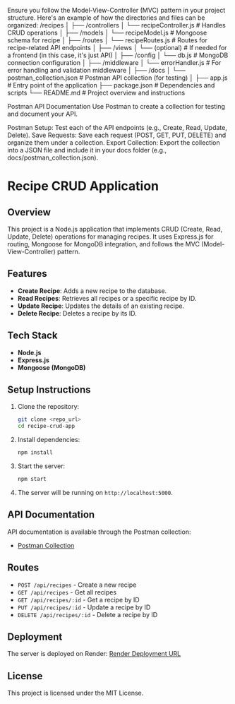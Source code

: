 Ensure you follow the Model-View-Controller (MVC) pattern in your project structure. Here's an example of how the directories and files can be organized:
/recipes
│
├── /controllers
│   └── recipeController.js     # Handles CRUD operations
│
├── /models
│   └── recipeModel.js          # Mongoose schema for recipe
│
├── /routes
│   └── recipeRoutes.js         # Routes for recipe-related API endpoints
│
├── /views
│   └── (optional)              # If needed for a frontend (in this case, it's just API)
│
├── /config
│   └── db.js                   # MongoDB connection configuration
│
├── /middleware
│   └── errorHandler.js         # For error handling and validation middleware
│
├── /docs
│   └── postman_collection.json # Postman API collection (for testing)
│
├── app.js                      # Entry point of the application
├── package.json                # Dependencies and scripts
└── README.md                   # Project overview and instructions

Postman API Documentation
Use Postman to create a collection for testing and document your API.

Postman Setup: Test each of the API endpoints (e.g., Create, Read, Update, Delete).
Save Requests: Save each request (POST, GET, PUT, DELETE) and organize them under a collection.
Export Collection: Export the collection into a JSON file and include it in your docs folder (e.g., docs/postman_collection.json).

# Recipe CRUD Application

## Overview
This project is a Node.js application that implements CRUD (Create, Read, Update, Delete) operations for managing recipes. It uses Express.js for routing, Mongoose for MongoDB integration, and follows the MVC (Model-View-Controller) pattern.

## Features
- **Create Recipe**: Adds a new recipe to the database.
- **Read Recipes**: Retrieves all recipes or a specific recipe by ID.
- **Update Recipe**: Updates the details of an existing recipe.
- **Delete Recipe**: Deletes a recipe by its ID.

## Tech Stack
- **Node.js**
- **Express.js**
- **Mongoose (MongoDB)**

## Setup Instructions

1. Clone the repository:
    ```bash
    git clone <repo_url>
    cd recipe-crud-app
    ```

2. Install dependencies:
    ```bash
    npm install
    ```

3. Start the server:
    ```bash
    npm start
    ```

4. The server will be running on `http://localhost:5000`.

## API Documentation

API documentation is available through the Postman collection:
- [Postman Collection](./docs/postman_collection.json)

## Routes

- `POST /api/recipes` - Create a new recipe
- `GET /api/recipes` - Get all recipes
- `GET /api/recipes/:id` - Get a recipe by ID
- `PUT /api/recipes/:id` - Update a recipe by ID
- `DELETE /api/recipes/:id` - Delete a recipe by ID

## Deployment

The server is deployed on Render: [Render Deployment URL](https://recipes-me.onrender.com/api/recipes)

## License
This project is licensed under the MIT License.
